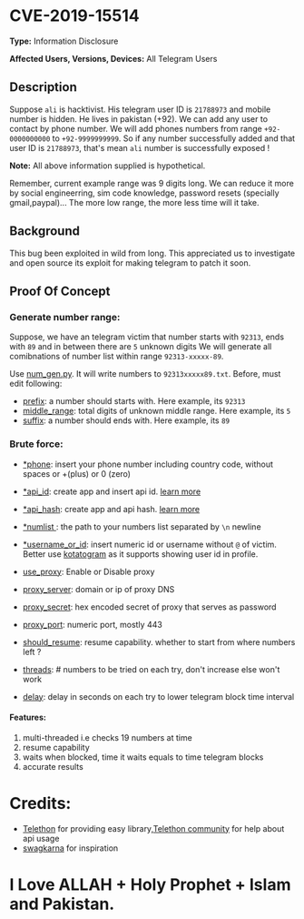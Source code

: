 # CVE-2019-15514
**Type:** Information Disclosure

**Affected Users, Versions, Devices:** All Telegram Users

## Description
Suppose `ali` is hacktivist. His telegram user ID is `21788973` and mobile number is hidden. He lives in pakistan (+92).
We can add any user to contact by phone number. We will add phones numbers from range `+92-0000000000` to `+92-9999999999`.
So if any number successfully added and that user ID is `21788973`, that's mean `ali` number is successfully exposed !

**Note:** All above information supplied is hypothetical.

Remember, current example range was 9 digits long. We can reduce it more by social engineerring, sim code knowledge, password resets (specially gmail,paypal)...
The more low range, the more less time will it take.

## Background
This bug been exploited in wild from long. This appreciated us to investigate and open source its exploit for making telegram to patch it soon. 

## Proof Of Concept
### Generate number range:

Suppose, we have an telegram victim that number starts with `92313`, ends with `89` and in between there are `5` unknown digits 
We will generate all comibnations of number list within range `92313-xxxxx-89`. 

Use [num_gen.py](num_gen.py). It will write numbers to `92313xxxxx89.txt`. Before, must edit following:
- [prefix](num_gen.py#L1): a number should starts with. Here example, its `92313`
- [middle_range](num_gen.py#L2): total digits of unknown middle range. Here example, its `5`
- [suffix](num_gen.py#L3): a number should ends with. Here example, its `89`

### Brute force:
- [\*phone](brute.py#L2): insert your phone number including country code, without spaces or +(plus) or 0 (zero)
- [\*api_id](brute.py#L3): create app and insert api id. [learn more](https://core.telegram.org/api/obtaining_api_id)
- [\*api_hash](brute.py#L4): create app and api hash. [learn more](https://core.telegram.org/api/obtaining_api_id)
- [\*numlist ](brute.py#L5): the path to your numbers list separated by `\n` newline 
- [\*username_or_id](brute.py#L6): insert numeric id or username without `@` of victim. Better use [kotatogram](https://github.com/kotatogram/kotatogram-desktop) as it supports showing user id in profile.

- [use_proxy](brute.py#L10): Enable or Disable proxy
- [proxy_server](brute.py#L11): domain or ip of proxy DNS
- [proxy_secret](brute.py#L12): hex encoded secret of proxy that serves as password
- [proxy_port](brute.py#L13): numeric port, mostly 443

- [should_resume](brute.py#L16): resume capability. whether to start from where numbers left ?
- [threads](brute.py#L17): # numbers to be tried on each try, don't increase else won't work
- [delay](brute.py#L18): delay in seconds on each try to lower telegram block time interval

#### Features:
1. multi-threaded i.e checks 19 numbers at time
2. resume capability
3. waits when blocked, time it waits equals to time telegram blocks 
4. accurate results

# Credits:
- [Telethon](https://github.com/LonamiWebs/Telethon) for providing easy library,[Telethon community](https://t.me/TelethonChat) for help about api usage
- [swagkarna](https://github.com/swagkarna/Telegram_User_Number_Finder) for inspiration
# I Love ALLAH + Holy Prophet + Islam and Pakistan.
